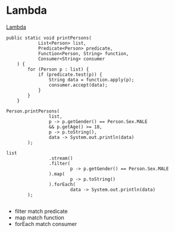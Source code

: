 # Lambda
[Lambda](https://docs.oracle.com/javase/tutorial/java/javaOO/lambdaexpressions.html)
```
public static void printPersons(
            List<Person> list,
            Predicate<Person> predicate,
            Function<Person, String> function,
            Consumer<String> consumer
    ) {
        for (Person p : list) {
            if (predicate.test(p)) {
                String data = function.apply(p);
                consumer.accept(data);
            }
        }
    }

Person.printPersons(
                list,
                p -> p.getGender() == Person.Sex.MALE
                && p.getAge() >= 18,
                p -> p.toString(),
                data -> System.out.println(data)
        );

list
                .stream()
                .filter(
                        p -> p.getGender() == Person.Sex.MALE
                ).map(
                        p -> p.toString()
                ).forEach(
                        data -> System.out.println(data)
        );


```

- filter match predicate
- map match function
- forEach match consumer